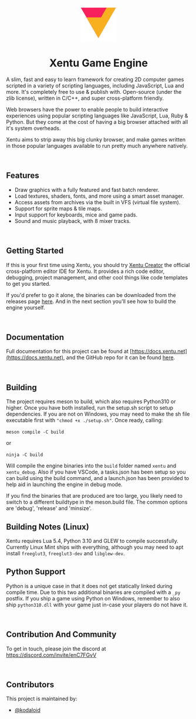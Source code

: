 <p align="center"><img width="100" src="demos/main/images/logo.png" alt="Xentu logo" /></p>
<h1 align="center">Xentu Game Engine</h1>

A slim, fast and easy to learn framework for creating 2D computer games scripted 
in a variety of scripting languages, including JavaScript, Lua and more. It's 
completely free to use & publish with. Open-source (under the zlib license), 
written in C/C++, and super cross-platform friendly.

Web browsers have the power to enable people to build interactive experiences 
using popular scripting languages like JavaScript, Lua, Ruby & Python. But they 
come at the cost of having a big browser attached with all it's system overheads. 

Xentu aims to strip away this big clunky browser, and make games written in those popular 
languages available to run pretty much anywhere natively.

<br />


## Features

- Draw graphics with a fully featured and fast batch renderer.
- Load textures, shaders, fonts, and more using a smart asset manager.
- Access assets from archives via the built in VFS (virtual file system).
- Support for sprite maps & tile maps.
- Input support for keyboards, mice and game pads.
- Sound and music playback, with 8 mixer tracks.

<br />


## Getting Started

If this is your first time using Xentu, you should try [Xentu Creator](https://github.com/xentu/xentu-creator) the official cross-platform editor IDE for Xentu. It provides a rich code editor, debugging, project management, and other cool things like code templates to get you started.

If you'd prefer to go it alone, the binaries can be downloaded from the releases
page [here](https://github.com/xentu/xentu-engine/releases). And in the next section
you'll see how to build the engine yourself.

<br />


## Documentation

Full documentation for this project can be found at [https://docs.xentu.net](https://docs.xentu.net), and the GitHub repo for it can be found [here](https://github.com/xentu/xentu-docs).

<br />


## Building

The project requires meson to build, which also requires Python310 or higher. Once 
you have both installed, run the setup.sh script to setup dependencies. If you are 
not on Windows, you may need to make the sh file executable first with `"chmod +x ./setup.sh"`. 
Once ready, calling:

```meson compile -C build```

or

```ninja -C build```

Will compile the engine binaries into the `build` folder named `xentu` and `xentu_debug`.
Also if you have VSCode, a tasks.json has been setup so you can build using the 
build command, and a launch.json has been provided to help aid in launching the 
engine in debug mode.

If you find the binaries that are produced are too large, you likely need to
switch to a different buildtype in the meson.build file. The common options are
'debug', 'release' and 'minsize'.

## Building Notes (Linux)

Xentu requires Lua 5.4, Python 3.10 and GLEW to compile successfully. Currently
Linux Mint ships with everything, although you may need to apt install 
`freeglut3`, `freeglut3-dev` and `libglew-dev`.

## Python Support

Python is a unique case in that it does not get statically linked during compile
time. Due to this two additional binaries are compiled with a `_py` postfix. If
you ship a game using Python on Windows, remember to also ship `python310.dll` with
your game just in-case your players do not have it.

<br />

## Contribution And Community

To get in touch, please join the discord at https://discord.com/invite/enC7FGvV

<br />

## Contributors

This project is maintained by: 

* [@kodaloid](https://github.com/kodaloid)

<br />